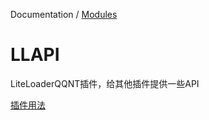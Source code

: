 Documentation / [Modules](modules.md)

# LLAPI

LiteLoaderQQNT插件，给其他插件提供一些API

[插件用法](https://llapi.srap.link/docs/LLAPI.html)
